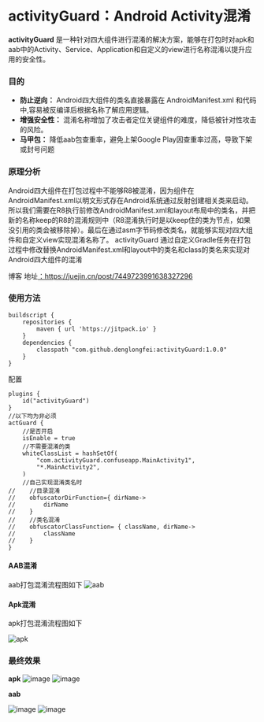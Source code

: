 # activityGuard：Android Activity混淆
**activityGuard** 是一种针对四大组件进行混淆的解决方案，能够在打包时对apk和aab中的Activity、Service、Application和自定义的view进行名称混淆以提升应用的安全性。

### 目的
*   **防止逆向：** Android四大组件的类名直接暴露在 AndroidManifest.xml 和代码中,容易被反编译后根据名称了解应用逻辑。
*   **增强安全性：** 混淆名称增加了攻击者定位关键组件的难度，降低被针对性攻击的风险。
*   **马甲包：** 降低aab包查重率，避免上架Google Play因查重率过高，导致下架或封号问题

### 原理分析
Android四大组件在打包过程中不能够R8被混淆，因为组件在AndroidManifest.xml以明文形式存在Android系统通过反射创建相关类来启动。所以我们需要在R8执行前修改AndroidManifest.xml和layout布局中的类名，并把新的名称keep的R8的混淆规则中（R8混淆执行时是以keep住的类为节点，如果没引用的类会被移除掉）。最后在通过asm字节码修改类名，就能够实现对四大组件和自定义view实现混淆名称了。
activityGuard 通过自定义Gradle任务在打包过程中修改替换AndroidManifest.xml和layout中的类名和class的类名来实现对Android四大组件的混淆

博客 地址[：](url)<https://juejin.cn/post/7449723991638327296>
### 使用方法

```
buildscript {
    repositories {
        maven { url 'https://jitpack.io' }
    }
    dependencies {
        classpath "com.github.denglongfei:activityGuard:1.0.0"
    }
}
```
配置
```
plugins {
    id("activityGuard")
}
//以下均为非必须
actGuard {
    //是否开启
    isEnable = true
    //不需要混淆的类
    whiteClassList = hashSetOf(
        "com.activityGuard.confuseapp.MainActivity1",
        "*.MainActivity2",
    )
    //自己实现混淆类名时
//    //目录混淆
//    obfuscatorDirFunction={ dirName->
//        dirName
//    }
//    //类名混淆
//    obfuscatorClassFunction= { className, dirName->
//        className
//    }
}
```

#### AAB混淆

aab打包混淆流程图如下
![aab](https://github.com/user-attachments/assets/b13c1c3c-afb5-4870-b32b-ee6293bb97c5)

#### Apk混淆

apk打包混淆流程图如下

![apk](https://github.com/user-attachments/assets/86b16d1d-e0f1-45d7-9b12-ab2bcea33d06)

### 最终效果

**apk**
![image](https://github.com/user-attachments/assets/87fd3529-d204-4db9-9d21-82f616951efb)
![image](https://github.com/user-attachments/assets/c122421a-19eb-470f-a5ef-b77b8b21012d)

**aab**

![image](https://github.com/user-attachments/assets/e65ca13c-0101-482c-9e70-620cb6f0ab6a)
![image](https://github.com/user-attachments/assets/13bc4dfb-11ab-4607-b90a-834a59ad8bf3)



